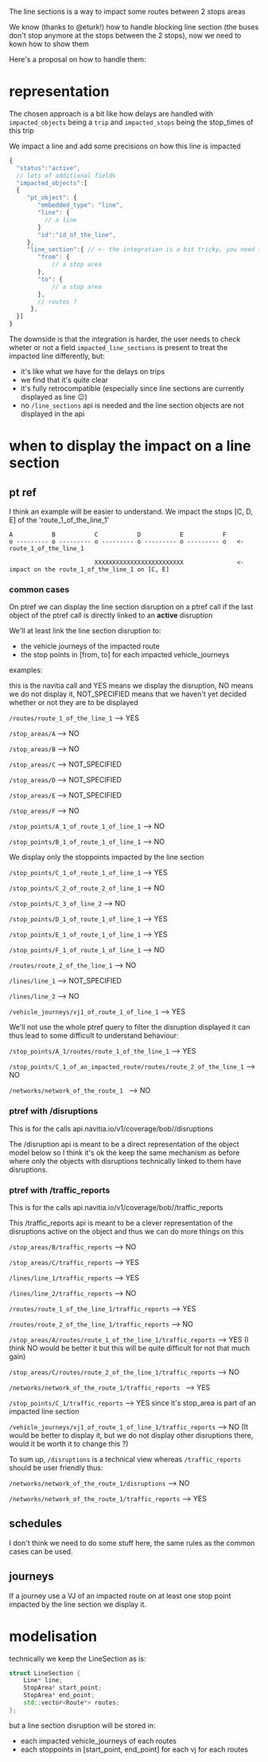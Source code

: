 The line sections is a way to impact some routes between 2 stops areas

We know (thanks to @eturk!) how to handle blocking line section (the buses don't stop anymore at the stops between the 2 stops), now we need to kown how to show them

Here's a proposal on how to handle them:

# representation

The chosen approach is a bit like how delays are handled with `impacted_objects` being a `trip` and `impacted_stops` being the stop_times of this trip

We impact a line and add some precisions on how this line is impacted

```javascript
{
  "status":"active",
  // lots of additional fields
  "impacted_objects":[
  {
     "pt_object": {
        "embedded_type": "line",
        "line": {
          // a line
        }
        "id":"id_of_the_line",
     }, 
     "line_section":{ // <- the integration is a bit tricky, you need to check this field to know the impact is on a line section
        "from": {
            // a stop area
        },
        "to": {
            // a stop area
        },
        // routes ?
      },
  }]
}
```

The downside is that the integration is harder, the user needs to check wheter or not a field `impacted_line_sections` is present to treat the impacted line differently, 
but:
* it's like what we have for the delays on trips
* we find that it's quite clear
* it's fully retrocompatible (especially since line sections are currently displayed as line :wink:)
* no `/line_sections` api is needed and the line section objects are not displayed in the api

# when to display the impact on a line section

## pt ref

I think an example will be easier to understand. We impact the stops [C, D, E] of the 'route_1_of_the_line_1'

```
A           B           C           D           E           F
o --------- o --------- o --------- o --------- o --------- o   <- route_1_of_the_line_1

                        XXXXXXXXXXXXXXXXXXXXXXXXX               <- impact on the route_1_of_the_line_1 on [C, E]
```

### common cases

On ptref we can display the line section disruption on a ptref call if the last object of the ptref call is directly linked to an **active** disruption

We'll at least link the line section disruption to:
* the vehicle journeys of the impacted route
* the stop points in [from, to] for each impacted vehicle_journeys

examples:

this is the navitia call and YES means we display the disruption, NO means we do not display it, 
NOT_SPECIFIED means that we haven't yet decided whether or not they are to be displayed

`/routes/route_1_of_the_line_1` --> YES

`/stop_areas/A`  --> NO

`/stop_areas/B`  --> NO

`/stop_areas/C`  --> NOT_SPECIFIED

`/stop_areas/D`  --> NOT_SPECIFIED

`/stop_areas/E`  --> NOT_SPECIFIED

`/stop_areas/F`  --> NO

`/stop_points/A_1_of_route_1_of_line_1`  --> NO

`/stop_points/B_1_of_route_1_of_line_1`  --> NO

We display only the stoppoints impacted by the line section

`/stop_points/C_1_of_route_1_of_line_1`  --> YES

`/stop_points/C_2_of_route_2_of_line_1`  --> NO

`/stop_points/C_3_of_line_2`  --> NO


`/stop_points/D_1_of_route_1_of_line_1`  --> YES

`/stop_points/E_1_of_route_1_of_line_1`  --> YES

`/stop_points/F_1_of_route_1_of_line_1`  --> NO


`/routes/route_2_of_the_line_1`  --> NO

`/lines/line_1`  -->  NOT_SPECIFIED

`/lines/line_2`  -->  NO

`/vehicle_journeys/vj1_of_route_1_of_line_1`  --> YES


We'll not use the whole ptref query to filter the disruption displayed it can thus lead to some difficult to understand behaviour:

`/stop_points/A_1/routes/route_1_of_the_line_1`  --> YES

`/stop_points/C_1_of_an_impacted_route/routes/route_2_of_the_line_1`  --> NO

`/networks/network_of_the_route_1 `  --> NO

### ptref with /disruptions

This is for the calls api.navitia.io/v1/coverage/bob/<some pt ref filters>/disruptions

The /disruption api is meant to be a direct representation of the object model below so I think it's ok the keep the same mechanism as before 
where only the objects with disruptions technically linked to them have disruptions.


### ptref with /traffic_reports

This is for the calls api.navitia.io/v1/coverage/bob/<some pt ref filters>/traffic_reports

This /traffic_reports api is meant to be a clever representation of the disruptions active on the object and thus we can do more things on this

`/stop_areas/B/traffic_reports`  --> NO

`/stop_areas/C/traffic_reports`  --> YES

`/lines/line_1/traffic_reports`  -->  YES

`/lines/line_2/traffic_reports`  -->  NO

`/routes/route_1_of_the_line_1/traffic_reports`  --> YES

`/routes/route_2_of_the_line_1/traffic_reports`  --> NO

`/stop_areas/A/routes/route_1_of_the_line_1/traffic_reports`  --> YES (I think NO would be better it but this will be quite difficult for not that much gain)

`/stop_areas/C/routes/route_2_of_the_line_1/traffic_reports`  --> NO

`/networks/network_of_the_route_1/traffic_reports `  --> YES

`/stop_points/C_1/traffic_reports`  --> YES since it's stop_area is part of an impacted line section

`/vehicle_journeys/vj1_of_route_1_of_line_1/traffic_reports`  --> NO (It would be better to display it, but we do not display other disruptions there, would it be worth it to change this ?)


To sum up, `/disruptions` is a technical view whereas `/traffic_reports` should be user friendly thus:

`/networks/network_of_the_route_1/disruptions`  --> NO

`/networks/network_of_the_route_1/traffic_reports`  --> YES


## schedules

I don't think we need to do some stuff here, the same rules as the common cases can be used.

## journeys

If a journey use a VJ of an impacted route on at least one stop point impacted by the line section we display it.


# modelisation

technically we keep the LineSection as is:

```c++
struct LineSection {
    Line* line;
    StopArea* start_point;
    StopArea* end_point;
    std::vector<Route*> routes;
};
```

but a line section disruption will be stored in:
* each impacted vehicle_journeys of each routes
* each stoppoints in [start_point, end_point] for each vj for each routes

